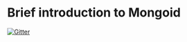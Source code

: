 # Brief introduction to Mongoid
[![Gitter](https://badges.gitter.im/malditogeek/mongoid_basics.png)](https://gitter.im/malditogeek/mongoid_basics)
